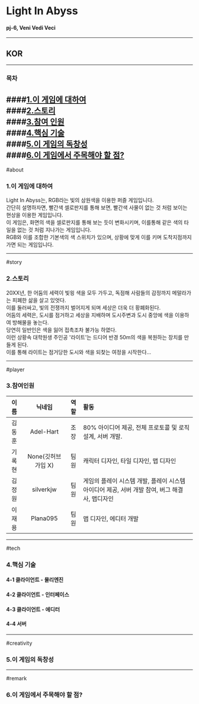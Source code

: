 # Light In Abyss

#### pj-6, Veni Vedi Veci
----------

## **KOR**
---
### 목차  
####[1.이 게임에 대하여](#about)<br/>
####[2.스토리](#story)<br/>
####[3.참여 인원](#player)<br/>
####[4.핵심 기술](#tech)<br/>
####[5.이 게임의 독창성](#creativity)<br/>
####[6.이 게임에서 주목해야 할 점?](#remark)<br/>  
---
#about
### 1.이 게임에 대하여<br/>
  
Light In Abyss는, RGB라는 빛의 삼원색을 이용한 퍼즐 게임입니다.<br/>
간단히 설명하자면, 빨간색 셀로판지를 통해 보면, 빨간색 사물이 없는 것 처럼 보이는 현상을 이용한 게임입니다.<br/>
이 게임은, 화면의 색을 셀로판지를 통해 보는 듯이 변화시키며, 이를통해 같은 색의 타일을 없는 것 처럼 지나가는 게임입니다.<br/>
RGB와 이를 조합한 기본색의 색 스위치가 있으며, 상황에 맞게 이를 키며 도착지점까지 가면 되는 게임입니다.<br/>
  
---
#story
### 2.스토리
  
20XX년, 한 어둠의 세력이 빛읭 색을 모두 가두고, 독점해 사람들의 감정까지 메말라가는 피폐한 삶을 살고 있엇다.<br/>
이를 둘러싸고, 빛의 전쟁까지 벌어지게 되며 세상은 더욱 더 황폐화된다.<br/>
어둠의 세력은, 도시를 점거하고 세상을 지배하며 도시주변과 도시 중앙에 색을 이용하여 방해물을 놓는다.<br/>
당연히 일반인은 색을 잃어 접촉조차 불가능 하였다.<br/>
이런 상황속 대학원생 주인공 '라이트'는 드디어 반경 50m의 색을 복원하는 장치를 만들게 된다.<br/>
이를 통해 라이트는 점거당한 도시와 색을 되찾는 여정을 시작한다...<br/>
  
---
#player
### 3.참여인원<br/>
  
|이름|닉네임|역할|활동|
|:---:|:---:|:---:|:---|
|김동훈|Adel-Hart|조장|80% 아이디어 제공, 전체 프로토콜 및 로직 설계, 서버 개발.|
|기록현|None(깃허브 가입 X)|팀원|캐릭터 디자인, 타일 디자인, 맵 디자인|
|김정원|silverkjw|팀원|게임의 플레이 시스템 개발, 플레이 시스템 아이디어 제공, 서버 개발 참여, 버그 해결사, 맵디자인|
|이재용|Plana095|팀원|맵 디자인, 에디터 개발|

---
#tech
### 4.핵심 기술
#### 4-1 클라이언트 - 물리엔진
#### 4-2 클라이언트 - 인터페이스
#### 4-3 클라이언트 - 에디터
#### 4-4 서버
---
#creativity
### 5.이 게임의 독창성
---
#remark
### 6.이 게임에서 주목해야 할 점?


